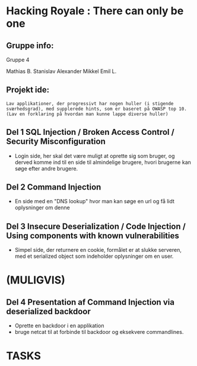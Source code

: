 # Hacking Royale : There can only be one

## Gruppe info: 
Gruppe 4

Mathias B.
Stanislav
Alexander
Mikkel Emil L.

## Projekt ide:
    Lav applikationer, der progressivt har nogen huller (i stigende sværhedsgrad), med supplerede hints, som er baseret på OWASP top 10.
    (Lav en forklaring på hvordan man kunne lappe diverse huller)

## Del 1 SQL Injection / Broken Access Control / Security Misconfiguration
- Login side, her skal det være muligt at oprette sig som bruger, og derved komme ind til en side til almindelige brugere, hvori brugerne kan søge efter andre brugere. 

## Del 2 Command Injection
- En side med en "DNS lookup" hvor man kan søge en url og få lidt oplysninger om denne

## Del 3 Insecure Deserialization / Code Injection / Using components with known vulnerabilities
- Simpel side, der returnere en cookie, formålet er at slukke serveren, med et serialized object som indeholder oplysninger om en user.

# (MULIGVIS)
## Del 4 Presentation af Command Injection via deserialized backdoor
- Oprette en backdoor i en applikation
- bruge netcat til at forbinde til backdoor og eksekvere commandlines.


# TASKS

